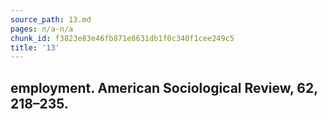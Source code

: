 ```yaml
---
source_path: 13.md
pages: n/a-n/a
chunk_id: f3823e83e46fb871e8631db1f0c340f1cee249c5
title: '13'
---
```

## employment. American Sociological Review, 62, 218–235.
